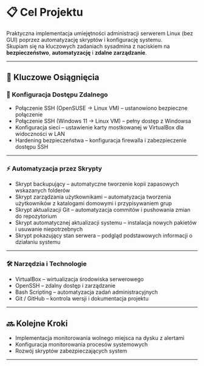 # 📋 Cel Projektu  
Praktyczna implementacja umiejętności administracji serwerem Linux (bez GUI) poprzez automatyzację skryptów i konfigurację systemu.  
Skupiam się na kluczowych zadaniach sysadmina z naciskiem na **bezpieczeństwo**, **automatyzację** i **zdalne zarządzanie**.  

---

## 🎯 Kluczowe Osiągnięcia  

### 🔐 Konfiguracja Dostępu Zdalnego  
- Połączenie SSH (OpenSUSE → Linux VM) – ustanowiono bezpieczne połączenie  
- Połączenie SSH (Windows 11 → Linux VM) – pełny dostęp z Windowsa  
- Konfiguracja sieci – ustawienie karty mostkowanej w VirtualBox dla widoczności w LAN  
- Hardening bezpieczeństwa – konfiguracja firewalla i zabezpieczenie dostępu SSH  

---

### ⚡ Automatyzacja przez Skrypty  
- Skrypt backupujący – automatyczne tworzenie kopii zapasowych wskazanych folderów  
- Skrypt zarządzania użytkownikami – automatyzacja tworzenia użytkowników z katalogami domowymi i przypisywaniem grup  
- Skrypt aktualizacji Git – automatyzacja commitów i pushowania zmian do repozytorium  
- Skrypt automatycznej aktualizacji systemu – instalacja nowych pakietów i usuwanie niepotrzebnych  
- Skrypt pokazujący stan serwera – podgląd podstawowych informacji o działaniu systemu  

---

### 🛠️ Narzędzia i Technologie  
- VirtualBox – wirtualizacja środowiska serwerowego  
- OpenSSH – zdalny dostęp i zarządzanie  
- Bash Scripting – automatyzacja zadań administracyjnych  
- Git / GitHub – kontrola wersji i dokumentacja projektu  

---

## 🔜 Kolejne Kroki  
- Implementacja monitorowania wolnego miejsca na dysku z alertami  
- Konfiguracja monitorowania procesów systemowych  
- Rozwój skryptów zabezpieczających system  

---
